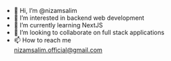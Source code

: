 - 👋 Hi, I’m @nizamsalim
- 👀 I’m interested in backend web development
- 🌱 I’m currently learning NextJS
- 💞️ I’m looking to collaborate on full stack applications
- 📫 How to reach me    
         nizamsalim.official@gmail.com

<!---
nizamsalim/nizamsalim is a ✨ special ✨ repository because its `README.md` (this file) appears on your GitHub profile.
You can click the Preview link to take a look at your changes.
--->
